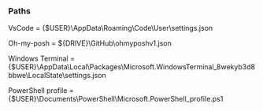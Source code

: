 
### Paths

VsCode = {$USER}\AppData\Roaming\Code\User\settings.json

Oh-my-posh = ${DRIVE}\GitHub\ohmyposhv1.json

Windows Terminal = {$USER}\AppData\Local\Packages\Microsoft.WindowsTerminal_8wekyb3d8bbwe\LocalState\settings.json

PowerShell profile = {$USER}\Documents\PowerShell\Microsoft.PowerShell_profile.ps1
